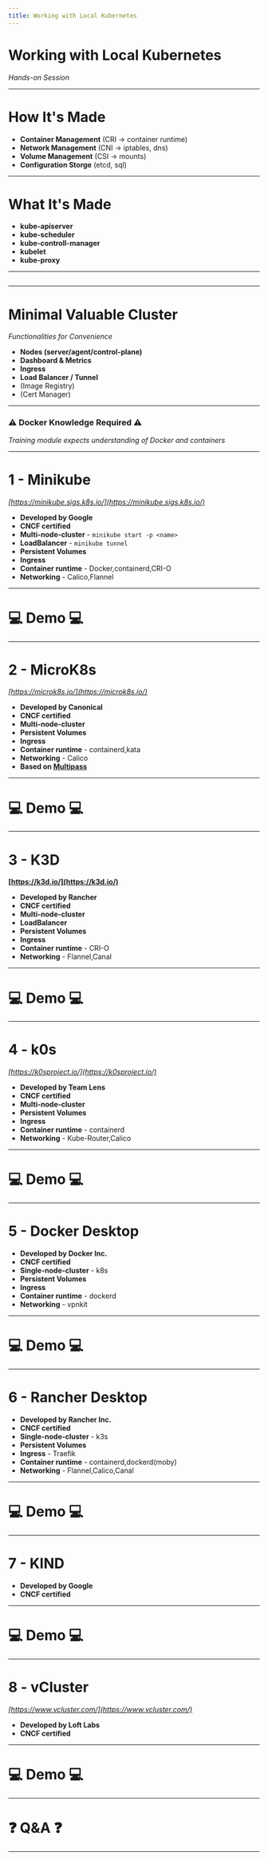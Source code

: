 ```yaml
---
title: Working with Local Kubernetes
---
```


# Working with Local Kubernetes
_Hands-on Session_

---

# How It's Made

* **Container Management** (CRI -> container runtime)
* **Network Management** (CNI -> iptables, dns)
* **Volume Management** (CSI -> mounts)
* **Configuration Storge** (etcd, sql)

---

# What It's Made

* **kube-apiserver**
* **kube-scheduler**
* **kube-controll-manager**
* **kubelet**
* **kube-proxy**

---

<img data-src="assets/kubernetes-structure.png" class="stretch"/>

---

# Minimal Valuable Cluster
_Functionalities for Convenience_

* **Nodes (server/agent/control-plane)**
* **Dashboard & Metrics**
* **Ingress**
* **Load Balancer / Tunnel**
* (Image Registry)
* (Cert Manager)

---

### ⚠️ Docker Knowledge Required ⚠️
_Training module expects understanding of Docker and containers_

---

# 1 - Minikube
_[https://minikube.sigs.k8s.io/](https://minikube.sigs.k8s.io/)_

* **Developed by Google**
* **CNCF certified**
* **Multi-node-cluster** - `minikube start -p <name>`
* **LoadBalancer** - `minikube tunnel`
* **Persistent Volumes**
* **Ingress**
* **Container runtime** - Docker,containerd,CRI-O
* **Networking** - Calico,Flannel

---

# 💻 Demo 💻 #

---

# 2 - MicroK8s
_[https://microk8s.io/](https://microk8s.io/)_

* **Developed by Canonical**
* **CNCF certified**
* **Multi-node-cluster**
* **Persistent Volumes**
* **Ingress**
* **Container runtime** - containerd,kata
* **Networking** - Calico
* **Based on [Multipass](https://multipass.run/docs)**

---

# 💻 Demo 💻 #

---

# 3 - K3D
__[https://k3d.io/](https://k3d.io/)__

* **Developed by Rancher**
* **CNCF certified**
* **Multi-node-cluster**
* **LoadBalancer**
* **Persistent Volumes**
* **Ingress**
* **Container runtime** - CRI-O
* **Networking** - Flannel,Canal

---

# 💻 Demo 💻 #

---

# 4 - k0s
_[https://k0sproject.io/](https://k0sproject.io/)_

* **Developed by Team Lens**
* **CNCF certified**
* **Multi-node-cluster**
* **Persistent Volumes**
* **Ingress**
* **Container runtime** - containerd
* **Networking** - Kube-Router,Calico

---

# 💻 Demo 💻 #

---

# 5 - Docker Desktop

* **Developed by Docker Inc.**
* **CNCF certified**
* **Single-node-cluster** - k8s
* **Persistent Volumes**
* **Ingress**
* **Container runtime** - dockerd
* **Networking** - vpnkit

---

# 💻 Demo 💻 #

---

# 6 - Rancher Desktop

* **Developed by Rancher Inc.**
* **CNCF certified**
* **Single-node-cluster** - k3s
* **Persistent Volumes**
* **Ingress** - Traefik
* **Container runtime** - containerd,dockerd(moby)
* **Networking** - Flannel,Calico,Canal

---

# 💻 Demo 💻 #

---

# 7 - KIND

* **Developed by Google**
* **CNCF certified**

---

# 💻 Demo 💻 #

---

# 8 - vCluster
_[https://www.vcluster.com/](https://www.vcluster.com/)_

* **Developed by Loft Labs**
* **CNCF certified**


---

# 💻 Demo 💻 #

---

# ❓ Q&A ❓ #

---
